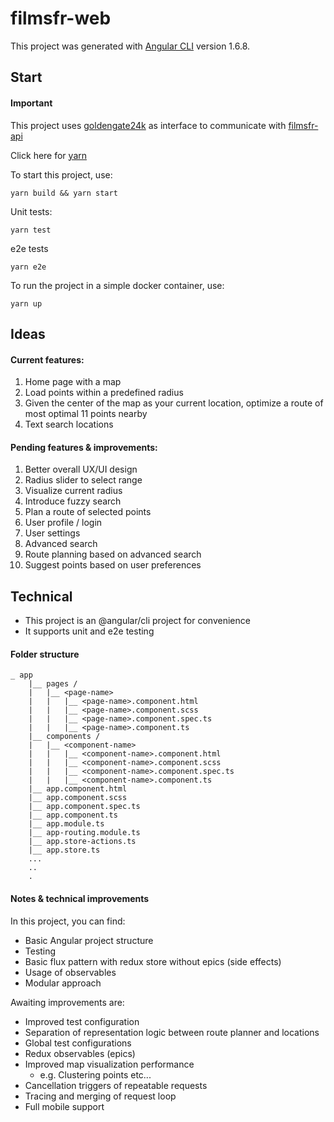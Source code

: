 # filmsfr-web

This project was generated with [Angular CLI](https://github.com/angular/angular-cli) version 1.6.8.

## Start

#### Important
  This project uses [goldengate24k](https://github.com/patchedsox/goldengate24k) as interface to communicate with [filmsfr-api](https://github.com/patchedsox/filmsfr-api)

Click here for [yarn](https://yarnpkg.com/en/docs/install) 

To start this project, use:
```
yarn build && yarn start
```

Unit tests:
```
yarn test
```

e2e tests
```
yarn e2e
```

To run the project in a simple docker container, use:
```
yarn up
```

## Ideas

#### Current features:

1. Home page with a map
2. Load points within a predefined radius
3. Given the center of the map as your current location, optimize a route of most optimal 11 points nearby
4. Text search locations


#### Pending features & improvements:

1. Better overall UX/UI design
2. Radius slider to select range
3. Visualize current radius
4. Introduce fuzzy search
5. Plan a route of selected points
6. User profile / login
7. User settings
8. Advanced search
9. Route planning based on advanced search
10. Suggest points based on user preferences


## Technical
- This project is an @angular/cli project for convenience
- It supports unit and e2e testing

#### Folder structure
```
_ app
    |__ pages /
    |   |__ <page-name>
    |   |   |__ <page-name>.component.html
    |   |   |__ <page-name>.component.scss
    |   |   |__ <page-name>.component.spec.ts
    |   |   |__ <page-name>.component.ts
    |__ components /
    |   |__ <component-name>
    |   |   |__ <component-name>.component.html
    |   |   |__ <component-name>.component.scss
    |   |   |__ <component-name>.component.spec.ts
    |   |   |__ <component-name>.component.ts
    |__ app.component.html
    |__ app.component.scss
    |__ app.component.spec.ts
    |__ app.component.ts
    |__ app.module.ts
    |__ app-routing.module.ts
    |__ app.store-actions.ts
    |__ app.store.ts
    ...
    ..
    .
```

#### Notes & technical improvements

In this project, you can find:
- Basic Angular project structure
- Testing
- Basic flux pattern with redux store without epics (side effects)
- Usage of observables
- Modular approach

Awaiting improvements are:
- Improved test configuration
- Separation of representation logic between route planner and locations
- Global test configurations
- Redux observables (epics)
- Improved map visualization performance
  - e.g. Clustering points etc...
- Cancellation triggers of repeatable requests
- Tracing and merging of request loop
- Full mobile support